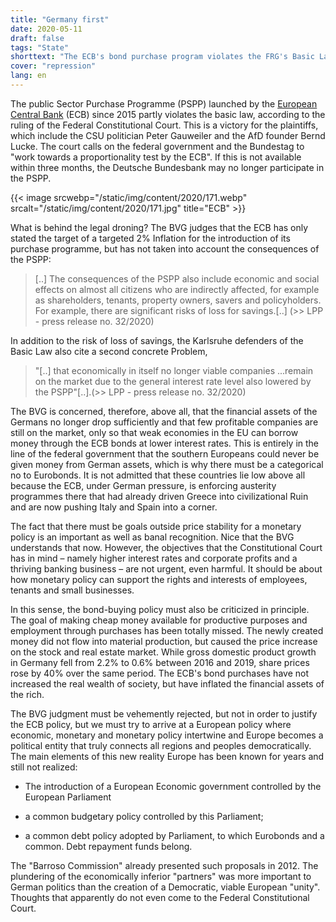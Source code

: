 ```yaml
---
title: "Germany first"
date: 2020-05-11
draft: false
tags: "State"
shorttext: "The ECB's bond purchase program violates the FRG's Basic Law. The basics must be disclosed in three months."
cover: "repression"
lang: en
---
```


The public Sector Purchase Programme (PSPP) launched by the [European Central Bank](https://www.ecb.europa.eu/mopo/implement/omt/html/index.en.html "Asset purchase programmes") (ECB) since 2015 partly violates the basic law, according to the ruling of the Federal Constitutional Court. This is a victory for the plaintiffs, which include the CSU politician Peter Gauweiler and the AfD founder Bernd Lucke. The court calls on the federal government and the Bundestag to "work towards a proportionality test by the ECB". If this is not available within three months, the Deutsche Bundesbank may no longer participate in the PSPP.

{{< image srcwebp="/static/img/content/2020/171.webp" srcalt="/static/img/content/2020/171.jpg" title="ECB" >}}

What is behind the legal droning? The BVG judges that the ECB has only stated the target of a targeted 2% Inflation for the introduction of its purchase programme, but has not taken into account the consequences of the PSPP:

> [..] The consequences of the PSPP also include economic and social effects on almost all citizens who are indirectly affected, for example as shareholders, tenants, property owners, savers and policyholders. For example, there are significant risks of loss for savings.[..] (>> LPP - press release no. 32/2020)

In addition to the risk of loss of savings, the Karlsruhe defenders of the Basic Law also cite a second concrete Problem,

> "[..] that economically in itself no longer viable companies ...remain on the market due to the general interest rate level also lowered by the PSPP"[..].(>> LPP - press release no. 32/2020)

The BVG is concerned, therefore, above all, that the financial assets of the Germans no longer drop sufficiently and that few profitable companies are still on the market, only so that weak economies in the EU can borrow money through the ECB bonds at lower interest rates. This is entirely in the line of the federal government that the southern Europeans could never be given money from German assets, which is why there must be a categorical no to Eurobonds. It is not admitted that these countries lie low above all because the ECB, under German pressure, is enforcing austerity programmes there that had already driven Greece into civilizational Ruin and are now pushing Italy and Spain into a corner.

The fact that there must be goals outside price stability for a monetary policy is an important as well as banal recognition. Nice that the BVG understands that now. However, the objectives that the Constitutional Court has in mind – namely higher interest rates and corporate profits and a thriving banking business – are not urgent, even harmful. It should be about how monetary policy can support the rights and interests of employees, tenants and small businesses.

In this sense, the bond-buying policy must also be criticized in principle. The goal of making cheap money available for productive purposes and employment through purchases has been totally missed. The newly created money did not flow into material production, but caused the price increase on the stock and real estate market. While gross domestic product growth in Germany fell from 2.2% to 0.6% between 2016 and 2019, share prices rose by 40% over the same period. The ECB's bond purchases have not increased the real wealth of society, but have inflated the financial assets of the rich.

The BVG judgment must be vehemently rejected, but not in order to justify the ECB policy, but we must try to arrive at a European policy where economic, monetary and monetary policy intertwine and Europe becomes a political entity that truly connects all regions and peoples democratically. The main elements of this new reality Europe has been known for years and still not realized:

  - The introduction of a European Economic government controlled by the European Parliament

  - a common budgetary policy controlled by this Parliament;

  - a common debt policy adopted by Parliament, to which Eurobonds and a common. Debt repayment funds belong.

The "Barroso Commission" already presented such proposals in 2012. The plundering of the economically inferior "partners" was more important to German politics than the creation of a Democratic, viable European "unity". Thoughts that apparently do not even come to the Federal Constitutional Court.
